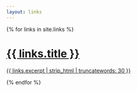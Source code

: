 ```yaml
---
layout: links
---
```


{% for links in site.links %}
  <div class="col-12 col-xs-12 col-sm-12	col-md-6	col-lg-4	col-xl-4">
<div class="post-card">
  <a href="{{ links.url | prepend: site.baseurl }}" class="catalogue-item">
    <h1 class="catalogue-title">{{ links.title }}</h1>
  <div class="catalogue-line"></div>
  <p>
    {{ links.excerpt | strip_html | truncatewords: 30 }}
  </p>
</a>
</div>

</div>

{% endfor %}
